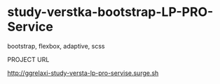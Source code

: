# study-verstka-bootstrap-LP-PRO-Service
bootstrap, flexbox, adaptive, scss

PROJECT URL 

http://ggrelaxi-study-versta-lp-pro-servise.surge.sh
